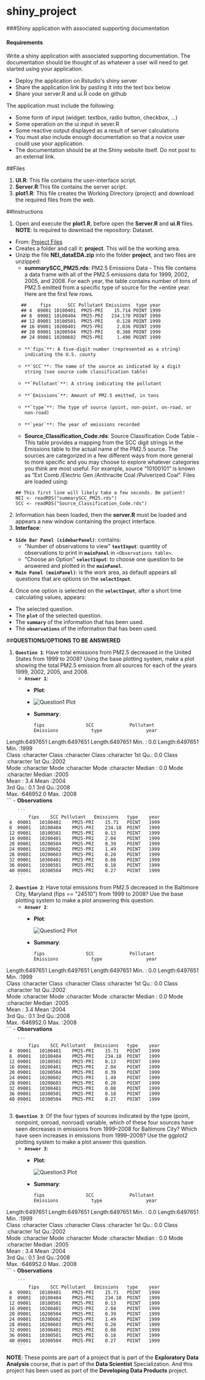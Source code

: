 # shiny_project

###Shiny application with associated supporting documentation

#### Requirements
Write a shiny application with associated supporting documentation. 
The documentation should be thought of as whatever a user  will need to get started using your application.

  * Deploy the application on Rstudio's shiny server
  * Share the application link by pasting it into the text box below
  * Share your server.R and ui.R code on github

The application must include the following:

  - Some form of input (widget: textbox, radio button, checkbox, ...)
  - Some operation on the ui input in sever.R
  - Some reactive output displayed as a result of server calculations
  - You must also include enough documentation so that a novice user could use your application.
  - The documentation should be at the Shiny website itself. Do not post to an external link.

##Files
1. **UI.R**: This file contains the user-interface script.
2. **Server.R**:This file contains the server script.
3. **plot1.R**: This file creates the Working Directory (project) and download the required files from the web.
 
##Instructions
1. Open and execute the **plot1.R**, before open the **Server.R** and **ui.R** files.
  **NOTE**: Is required to download the repository: Dataset. 
  - From: [Project Files](https://d396qusza40orc.cloudfront.net/exdata/data/NEI_data.zip)
  - Creates a folder and call it: **project**.  This will be the working area.
  - Unzip the file **NEI_dataEDA.zip** into the folder **project**, and two files are unzipped: 
    - **summarySCC_PM25.rds**: PM2.5 Emissions Data - This file contains a data frame with all of the PM2.5 emissions data for 1999, 2002, 2005, and 2008. For each year, the table contains number of tons of PM2.5 emitted from a specific type of source for the =entire year. Here are the first few rows.  
    ``` 
      ##     fips      SCC Pollutant Emissions  type year
      ## 4  09001 10100401  PM25-PRI    15.714 POINT 1999
      ## 8  09001 10100404  PM25-PRI   234.178 POINT 1999
      ## 12 09001 10100501  PM25-PRI     0.128 POINT 1999
      ## 16 09001 10200401  PM25-PRI     2.036 POINT 1999
      ## 20 09001 10200504  PM25-PRI     0.388 POINT 1999
      ## 24 09001 10200602  PM25-PRI     1.490 POINT 1999
    ```
      -     **`fips`**: A five-digit number (represented as a string) indicating the U.S. county
      -     **`SCC`**: The name of the source as indicated by a digit string (see source code classification table)
      -     **`Pollutant`**: A string indicating the pollutant
      -     **`Emissions`**: Amount of PM2.5 emitted, in tons
      -     **`type`**: The type of source (point, non-point, on-road, or non-road)
      -     **`year`**: The year of emissions recorded
    - **Source_Classification_Code.rds**: Source Classification Code Table - This table provides a mapping from the SCC digit strings in the Emissions table to the actual name of the PM2.5 source. The sources are categorized in a few different ways from more general to more specific and you may choose to explore whatever categories you think are most useful. For example, source “10100101” is known as “Ext Comb /Electric Gen /Anthracite Coal /Pulverized Coal”.  Files are loaded using:
    ```
    ## This first line will likely take a few seconds. Be patient!
    NEI <- readRDS("summarySCC_PM25.rds")
    SCC <- readRDS("Source_Classification_Code.rds")
    ```
2. Information has been loaded, then the **server.R** must be loaded and appears a new window containing the project interface.
3. **Interface**:
  - **`Side Bar Panel (sidebarPanel)`**: contains: 
    -  "Number of observations to view" **`textInput`**: quantity of observations to print in **`mainPanel`** in `<Observations table>`.
    - "Choose an Option" **`selectInput`**: to choose one question to be answered and plotted in the **`mainPanel`**.
  - **`Main Panel (mainPanel)`**: is the work area, as default appears all questions that are options on the **`selectInput`**.
4. Once one option is selected on the **`selectInput`**, after a short time calculating values, appears: 
  - The selected question.
  - The **`plot`** of the selected question.
  - The **`summary`** of the information that has been used.
  - The **`observations`** of the information that has been used.
 

##**QUESTIONS/OPTIONS TO BE ANSWERED**
1.  **`Question 1`**: Have total emissions from PM2.5 decreased in the United States from 1999 to 2008? 
    Using the base plotting system, make a plot showing the total PM2.5 emission from all sources 
    for each of the years 1999, 2002, 2005, and 2008.
    - **__`Answer 1`__**:
      - **Plot**:
      -
        ![Question1 Plot](/project/img/plot1.png)
      - **Summary**:
      
        ```
        fips               SCC             Pollutant           Emissions            type                year     
 Length:6497651     Length:6497651     Length:6497651     Min.   :     0.0   Length:6497651     Min.   :1999  
 Class :character   Class :character   Class :character   1st Qu.:     0.0   Class :character   1st Qu.:2002  
 Mode  :character   Mode  :character   Mode  :character   Median :     0.0   Mode  :character   Median :2005  
                                                          Mean   :     3.4                      Mean   :2004  
                                                          3rd Qu.:     0.1                      3rd Qu.:2008  
                                                          Max.   :646952.0                      Max.   :2008  
        ```
      - **Observations**
      
        ```
        	fips	SCC	Pollutant	Emissions	type	year
     4	09001	10100401	PM25-PRI	15.71	POINT	1999
     8	09001	10100404	PM25-PRI	234.18	POINT	1999
     12	09001	10100501	PM25-PRI	0.13	POINT	1999
     16	09001	10200401	PM25-PRI	2.04	POINT	1999
     20	09001	10200504	PM25-PRI	0.39	POINT	1999
     24	09001	10200602	PM25-PRI	1.49	POINT	1999
     28	09001	10200603	PM25-PRI	0.20	POINT	1999
     32	09001	10300401	PM25-PRI	0.08	POINT	1999
     36	09001	10300501	PM25-PRI	0.18	POINT	1999
     40	09001	10300504	PM25-PRI	0.27	POINT	1999
        ```
2.  **`Question 2`**: Have total emissions from PM2.5 decreased in the Baltimore City, Maryland (fips == "24510") 
    from 1999 to 2008? Use the base plotting system to make a plot answering this question.
    - **__`Answer 2`__**:
      - **Plot**:
      
        ![Question2 Plot](/project/img/plot2.png)
      - **Summary**:
      
        ```
        fips               SCC             Pollutant           Emissions            type                year     
 Length:6497651     Length:6497651     Length:6497651     Min.   :     0.0   Length:6497651     Min.   :1999  
 Class :character   Class :character   Class :character   1st Qu.:     0.0   Class :character   1st Qu.:2002  
 Mode  :character   Mode  :character   Mode  :character   Median :     0.0   Mode  :character   Median :2005  
                                                          Mean   :     3.4                      Mean   :2004  
                                                          3rd Qu.:     0.1                      3rd Qu.:2008  
                                                          Max.   :646952.0                      Max.   :2008  
        ```
      - **Observations**
      
        ```
        	fips	SCC	Pollutant	Emissions	type	year
     4	09001	10100401	PM25-PRI	15.71	POINT	1999
     8	09001	10100404	PM25-PRI	234.18	POINT	1999
     12	09001	10100501	PM25-PRI	0.13	POINT	1999
     16	09001	10200401	PM25-PRI	2.04	POINT	1999
     20	09001	10200504	PM25-PRI	0.39	POINT	1999
     24	09001	10200602	PM25-PRI	1.49	POINT	1999
     28	09001	10200603	PM25-PRI	0.20	POINT	1999
     32	09001	10300401	PM25-PRI	0.08	POINT	1999
     36	09001	10300501	PM25-PRI	0.18	POINT	1999
     40	09001	10300504	PM25-PRI	0.27	POINT	1999
        ```
        
3.  **`Question 3`**: Of the four types of sources indicated by the type (point, nonpoint, onroad, nonroad) variable, 
    which of these four sources have seen decreases in emissions from 1999–2008 for Baltimore City? 
    Which have seen increases in emissions from 1999–2008? Use the ggplot2 plotting system 
    to make a plot answer this question.
    - **__`Answer 3`__**:
      - **Plot**:
        
        ![Question3 Plot](/project/img/plot3.png)
      - **Summary**:
      
        ```
        fips               SCC             Pollutant           Emissions            type                year     
 Length:6497651     Length:6497651     Length:6497651     Min.   :     0.0   Length:6497651     Min.   :1999  
 Class :character   Class :character   Class :character   1st Qu.:     0.0   Class :character   1st Qu.:2002  
 Mode  :character   Mode  :character   Mode  :character   Median :     0.0   Mode  :character   Median :2005  
                                                          Mean   :     3.4                      Mean   :2004  
                                                          3rd Qu.:     0.1                      3rd Qu.:2008  
                                                          Max.   :646952.0                      Max.   :2008  
        ```
        - **Observations**
        
        ```
        	fips	SCC	Pollutant	Emissions	type	year
     4	09001	10100401	PM25-PRI	15.71	POINT	1999
     8	09001	10100404	PM25-PRI	234.18	POINT	1999
     12	09001	10100501	PM25-PRI	0.13	POINT	1999
     16	09001	10200401	PM25-PRI	2.04	POINT	1999
     20	09001	10200504	PM25-PRI	0.39	POINT	1999
     24	09001	10200602	PM25-PRI	1.49	POINT	1999
     28	09001	10200603	PM25-PRI	0.20	POINT	1999
     32	09001	10300401	PM25-PRI	0.08	POINT	1999
     36	09001	10300501	PM25-PRI	0.18	POINT	1999
     40	09001	10300504	PM25-PRI	0.27	POINT	1999
        ```

**NOTE**: These points are part of a project that is part of the **__Exploratory Data Analysis__** course, that is part of the **Data Scientist** Specialization.  And this project has been used as part of the **__Developing Data Products__** project.
